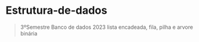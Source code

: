 # Estrutura-de-dados
> 3ºSemestre Banco de dados 2023
lista encadeada, fila, pilha e arvore binária

